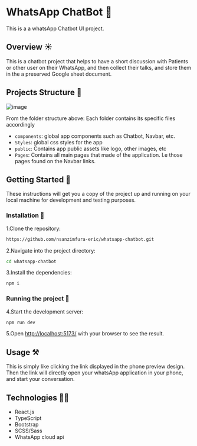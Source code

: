 # WhatsApp ChatBot 🚀

This is a a whatsApp Chatbot UI project.

## Overview ☀️

This is a chatbot project that helps to have a short discussion with Patients or other user on their WhatsApp, and then collect their talks, and store them in the a preserved Google sheet document.

## Projects Structure 🩻
![image](https://github.com/nsanzimfura-eric/whatsapp-chatbot/assets/91186046/8027b5d2-0fd7-4bb3-9a66-c059db261526)

From the folder structure above: Each folder contains its specific files accordingly

- `components`: global app components such as Chatbot, Navbar, etc.
- `Styles`: global css styles for the app
- `public`: Contains app public assets like logo, other images, etc
- `Pages`: Contains all main pages that made of the application. I.e those pages found on the Navbar links.

## Getting Started 💫

These instructions will get you a copy of the project up and running on your local machine for development and testing purposes.

### Installation 🚃

1.Clone the repository:

```bash
https://github.com/nsanzimfura-eric/whatsapp-chatbot.git
```

2.Navigate into the project directory:

```bash
cd whatsapp-chatbot
```

3.Install the dependencies:

```bash
npm i
```

### Running the project 🔦

4.Start the development server:

```bash
npm run dev
```

5.Open [http://localhost:5173/](http://localhost:5173/) with your browser to see the result.

## Usage ⚒️

This is simply like clicking the link displayed in the phone preview design. Then the link will directly open your whatsApp application in your phone, and start your conversation.

## Technologies 🧑‍💻

- React.js
- TypeScript
- Bootstrap
- SCSS/Sass
- WhatsApp cloud api
